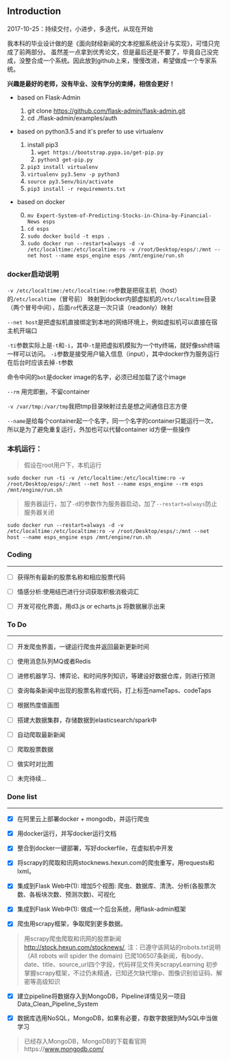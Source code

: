 ## Introduction

2017-10-25：持续交付，小进步，多迭代，从现在开始

我本科的毕业设计做的是《面向财经新闻的文本挖掘系统设计与实现》，可惜只完成了前两部分。
虽然差一点拿到优秀论文，但是最后还是不要了，毕竟自己没完成，没整合成一个系统。因此放到github上来，慢慢改进，希望做成一个专家系统。

**兴趣是最好的老师，没有毕业、没有学分的束缚，相信会更好！**


- based on Flask-Admin

    1. git clone https://github.com/flask-admin/flask-admin.git
    2. cd ./flask-admin/examples/auth

- based on python3.5 and it's prefer to use virtualenv
    
    1. install pip3
        1. `wget https://bootstrap.pypa.io/get-pip.py`
        2. `python3 get-pip.py`
    2. `pip3 install virtualenv`
    3. `virtualenv py3.5env -p python3`
    4. `source py3.5env/bin/activate`
    5. `pip3 install -r requirements.txt`

- based on docker 

    0. `mv Expert-System-of-Predicting-Stocks-in-China-by-Financial-News esps`
    1. `cd esps` 
    2. `sudo docker build -t esps .`
    3. `sudo docker run --restart=always -d -v /etc/localtime:/etc/localtime:ro -v /root/Desktop/esps/:/mnt --net host --name esps_engine esps /mnt/engine/run.sh`

### docker启动说明

`-v /etc/localtime:/etc/localtime:ro`参数是把宿主机（host）的`/etc/localtime`（冒号前）
映射到docker内部虚拟机的`/etc/localtime`目录（两个冒号中间），后面`ro`代表这是一次只读（readonly）映射

`--net host`是把虚拟机直接绑定到本地的网络环境上，例如虚拟机可以直接在宿主机开端口

`-ti`参数实际上是`-t`和`-i`，其中`-t`是把虚拟机模拟为一个tty终端，就好像ssh终端一样可以访问。
`-i`参数是接受用户输入信息（input），其中docker作为服务运行在后台时应该去掉`-t`参数

命令中间的`bot`是docker image的名字，必须已经加载了这个image

`--rm` 用完即删，不留container

`-v /var/tmp:/var/tmp`我把tmp目录映射过去是想之间通信日志方便

`--name`是给每个container起一个名字，同一个名字的container只能运行一次，
所以是为了避免重复运行，外加也可以代替container id方便一些操作

### 本机运行：

> 假设在root用户下，本机运行

`sudo docker run -ti -v /etc/localtime:/etc/localtime:ro -v /root/Desktop/esps/:/mnt --net host --name esps_engine --rm esps /mnt/engine/run.sh`

> 服务器运行，加了`-d`的参数作为服务器启动，加了`--restart=always`防止服务器关闭

`sudo docker run --restart=always -d -v /etc/localtime:/etc/localtime:ro -v /root/Desktop/esps/:/mnt --net host --name esps_engine esps /mnt/engine/run.sh`


### Coding

---

- [ ] 获得所有最新的股票名称和相应股票代码

- [ ] 情感分析:使用结巴进行分词获取积极消极词汇

- [ ] 开发可视化界面，用d3.js or echarts.js 将数据展示出来


### To Do

---

- [ ] 开发爬虫界面，一键运行爬虫并返回最新更新时间

- [ ] 使用消息队列MQ或者Redis

- [ ] 进修机器学习、博弈论、和时间序列知识，等建设好数据仓库，则进行预测

- [ ] 查询每条新闻中出现的股票名称或代码，打上标签nameTaps、codeTaps

- [ ] 根据热度值画图

- [ ] 搭建大数据集群，存储数据到elasticsearch/spark中

- [ ] 自动爬取最新新闻

- [ ] 爬取股票数据

- [ ] 做实时对比图

- [ ] 未完待续...

### Done list

---

- [x] 在阿里云上部署docker + mongodb，并运行爬虫

- [x] 用docker运行，并写docker运行文档

- [x] 整合到docker一键部署，写好dockerfile，在虚拟机中开发

- [x] 将scrapy的爬取和讯网stocknews.hexun.com的爬虫重写，用requests和lxml。

- [x] 集成到Flask Web中(1): 增加5个视图: 爬虫、数据库、清洗、分析(各股票次数、各板块次数、预测次数)、可视化


- [x] 集成到Flask Web中(1): 做成一个后台系统，用flask-admin框架

- [x] 爬虫用scrapy框架，争取爬到更多数据。

> 用scrapy爬虫爬取和讯网的股票新闻 http://stock.hexun.com/stocknews/, 注：已遵守该网站的robots.txt说明（All robots will spider the domain)
> 已爬106507条新闻，有body、date、title、source_url四个字段，代码祥见文件夹scrapyLearning
> 初步掌握scrapy框架，不过仍未精通，已知还欠缺代理ip、图像识别验证码、解密等高级知识


- [x] 建立pipeline将数据存入到MongoDB，Pipeline详情见另一项目Data_Clean_Pipeline_System

- [x] 数据库选用NoSQL，MongoDB，如果有必要，存数字数据到MySQL中当做学习   

> 已经存入MongoDB，MongoDB的下载看官网https://www.mongodb.com/
